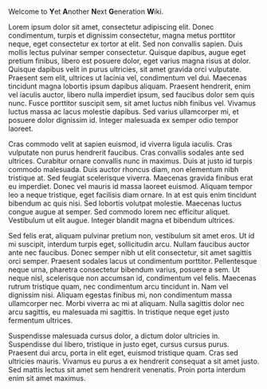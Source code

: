 Welcome to **Y**et **A**nother **N**ext **G**eneration **W**iki.

Lorem ipsum dolor sit amet, consectetur adipiscing elit. Donec condimentum, turpis et dignissim consectetur, magna metus porttitor neque, eget consectetur ex tortor at elit. Sed non convallis sapien. Duis mollis lectus pulvinar semper consectetur. Quisque dapibus, augue eget pretium finibus, libero est posuere dolor, eget varius magna risus at dolor. Quisque dapibus velit in purus ultricies, sit amet gravida orci vulputate. Praesent sem elit, ultrices ut lacinia vel, condimentum vel dui. Maecenas tincidunt magna lobortis ipsum dapibus aliquam. Praesent hendrerit, enim vel iaculis auctor, libero nulla imperdiet ipsum, sed faucibus dolor sem quis nunc. Fusce porttitor suscipit sem, sit amet luctus nibh finibus vel. Vivamus luctus massa ac lacus molestie dapibus. Sed varius ullamcorper mi, et posuere dolor dignissim id. Integer malesuada ex semper odio tempor laoreet.

Cras commodo velit at sapien euismod, id viverra ligula iaculis. Cras vulputate non purus hendrerit faucibus. Cras convallis sodales ante sed ultrices. Curabitur ornare convallis nunc in maximus. Duis at justo id turpis commodo malesuada. Duis auctor rhoncus diam, non elementum nibh tristique at. Sed feugiat scelerisque viverra. Maecenas gravida finibus erat eu imperdiet. Donec vel mauris id massa laoreet euismod. Aliquam tempor leo a neque tristique, eget facilisis diam ornare. In at est quis enim tincidunt bibendum ac quis nisi. Sed lobortis volutpat molestie. Maecenas luctus congue augue at semper. Sed commodo lorem nec efficitur aliquet. Vestibulum ut elit augue. Integer blandit magna et bibendum ultrices.

Sed felis erat, aliquam pulvinar pretium non, vestibulum sit amet eros. Ut id mi suscipit, interdum turpis eget, sollicitudin arcu. Nullam faucibus auctor ante nec faucibus. Donec semper nibh ut elit consectetur, sit amet sagittis orci semper. Praesent sodales lacus ut condimentum porttitor. Pellentesque neque urna, pharetra consectetur bibendum varius, posuere a sem. Ut neque nisl, scelerisque non accumsan id, condimentum vel felis. Maecenas rutrum tristique quam, nec condimentum arcu tincidunt in. Nam vel dignissim nisi. Aliquam egestas finibus mi, non condimentum massa ullamcorper nec. Morbi viverra ac mi at aliquam. Nulla sagittis dolor nec arcu sagittis, eu malesuada mi sagittis. In tristique neque eget justo fermentum ultrices.

Suspendisse malesuada cursus dolor, a dictum dolor ultricies in. Suspendisse dui libero, tristique in justo eget, cursus cursus purus. Praesent dui arcu, porta in elit eget, euismod tristique quam. Cras sed ultricies mauris. Vivamus eu purus a ex hendrerit consequat a sit amet justo. Sed mattis lectus sit amet sem hendrerit venenatis. Proin porta interdum enim sit amet maximus.
